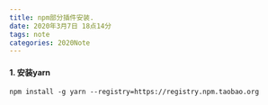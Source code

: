```yaml
---
title: npm部分插件安装.
date: 2020年3月7日 18点14分
tags: note
categories: 2020Note
---
```


#### 1. 安装yarn
```
npm install -g yarn --registry=https://registry.npm.taobao.org
```